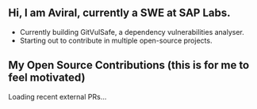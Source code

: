 ## Hi, I am Aviral, currently a SWE at SAP Labs.
 - Currently building GitVulSafe, a dependency vulnerabilities analyser.
 - Starting out to contribute in multiple open-source projects.

## My Open Source Contributions (this is for me to feel motivated)
<!--START_SECTION:external_prs-->
Loading recent external PRs...
<!--END_SECTION:external_prs-->
